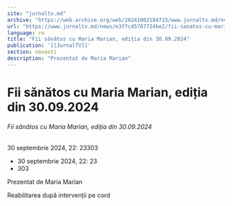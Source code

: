 ```yaml
---
site: "jurnaltv.md"
archive: "https://web.archive.org/web/20241002184715/www.jurnaltv.md/news/e3f7c45707724be2/fii-sanatos-cu-maria-marian-editia-din-30-09-2024.html"
url: "https://www.jurnaltv.md/news/e3f7c45707724be2/fii-sanatos-cu-maria-marian-editia-din-30-09-2024.html"
language: ro
title: "Fii sănătos cu Maria Marian, ediția din 30.09.2024"
publication: '[[JurnalTV]]'
section: novosti
description: "Prezentat de Maria Marian"
---
```


# Fii sănătos cu Maria Marian, ediția din 30.09.2024

###### Fii sănătos cu Maria Marian, ediția din 30.09.2024

30 septembrie 2024, 22: 23303

- 30 septembrie 2024, 22: 23
- 303

Prezentat de Maria Marian

Reabilitarea după intervenții pe cord